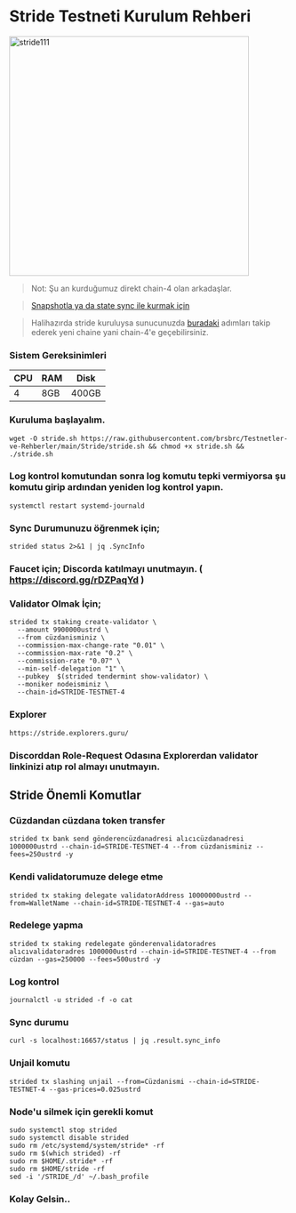 # Stride Testneti Kurulum Rehberi

<img width="431" alt="stride111" src="https://user-images.githubusercontent.com/107190154/184557695-bc92418f-1eb8-4514-ae06-d89802efda9a.png">

> Not: Şu an kurduğumuz direkt chain-4 olan arkadaşlar.

> [Snapshotla ya da state sync ile kurmak için](https://github.com/brsbrc/Testnetler-ve-Rehberler/blob/main/Stride/snapshot.md)

> Halihazırda stride kuruluysa sunucunuzda [buradaki](https://github.com/brsbrc/Testnetler-ve-Rehberler/blob/main/Stride/stride-chain-4-yukseltme.md) adımları takip ederek yeni chaine yani chain-4'e geçebilirsiniz.


### Sistem Gereksinimleri 

|CPU | RAM  | Disk  | 
|----|------|----------|
|   4| 8GB  | 400GB    |

### Kuruluma başlayalım.

```
wget -O stride.sh https://raw.githubusercontent.com/brsbrc/Testnetler-ve-Rehberler/main/Stride/stride.sh && chmod +x stride.sh && ./stride.sh
```

### Log kontrol komutundan sonra log komutu tepki vermiyorsa şu komutu girip ardından yeniden log kontrol yapın.

```
systemctl restart systemd-journald
```

### Sync Durumunuzu öğrenmek için;

```
strided status 2>&1 | jq .SyncInfo
```

### Faucet için; Discorda katılmayı unutmayın. ( https://discord.gg/rDZPaqYd )

### Validator Olmak İçin;

```
strided tx staking create-validator \
  --amount 9900000ustrd \
  --from cüzdanisminiz \
  --commission-max-change-rate "0.01" \
  --commission-max-rate "0.2" \
  --commission-rate "0.07" \
  --min-self-delegation "1" \
  --pubkey  $(strided tendermint show-validator) \
  --moniker nodeisminiz \
  --chain-id=STRIDE-TESTNET-4 
```

### Explorer

```
https://stride.explorers.guru/
```

### Discorddan Role-Request Odasına Explorerdan validator linkinizi atıp rol almayı unutmayın.

## Stride Önemli Komutlar

### Cüzdandan cüzdana token transfer

```
strided tx bank send gönderencüzdanadresi alıcıcüzdanadresi 1000000ustrd --chain-id=STRIDE-TESTNET-4 --from cüzdanisminiz --fees=250ustrd -y
```

### Kendi validatorumuze delege etme

```
strided tx staking delegate validatorAddress 10000000ustrd --from=WalletName --chain-id=STRIDE-TESTNET-4 --gas=auto
```

### Redelege yapma

```
strided tx staking redelegate gönderenvalidatoradres alıcıvalidatoradres 1000000ustrd --chain-id=STRIDE-TESTNET-4 --from cüzdan --gas=250000 --fees=500ustrd -y
```

### Log kontrol

```
journalctl -u strided -f -o cat
```

### Sync durumu

```
curl -s localhost:16657/status | jq .result.sync_info
```

### Unjail komutu

```
strided tx slashing unjail --from=Cüzdanismi --chain-id=STRIDE-TESTNET-4 --gas-prices=0.025ustrd
```

### Node'u silmek için gerekli komut

```
sudo systemctl stop strided
sudo systemctl disable strided
sudo rm /etc/systemd/system/stride* -rf
sudo rm $(which strided) -rf
sudo rm $HOME/.stride* -rf
sudo rm $HOME/stride -rf
sed -i '/STRIDE_/d' ~/.bash_profile
```

### Kolay Gelsin..

